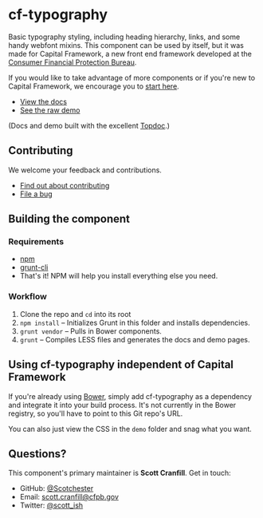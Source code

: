 # cf-typography

Basic typography styling, including heading hierarchy, links, and some handy webfont mixins.
This component can be used by itself, but it was made for Capital Framework, a new front end framework
developed at the [Consumer Financial Protection Bureau](http://cfpb.github.io/).

If you would like to take advantage of more components or if you're new to Capital Framework,
we encourage you to [start here](/cfpb/capital-framework).

- [View the docs](http://cfpb.github.io/cf-typography/docs/)
- [See the raw demo](http://cfpb.github.io/cf-typography/demo/)

(Docs and demo built with the excellent [Topdoc](http://github.com/topcoat/topdoc/).)


## Contributing

We welcome your feedback and contributions.

- [Find out about contributing](/cfpb/cf-typography/blob/master/CONTRIBUTING.md)
- [File a bug](/cfpb/cf-typography/issues/new?body=%23%23%20URL%0D%0D%0D%23%23%20Actual%20Behavior%0D%0D%0D%23%23%20Expected%20Behavior%0D%0D%0D%23%23%20Steps%20to%20Reproduce%0D%0D%0D%23%23%20Screenshot&labels=bug)


## Building the component

### Requirements

- [npm](https://npmjs.org/)
- [grunt-cli](http://gruntjs.com/getting-started)
- That's it! NPM will help you install everything else you need.

### Workflow

1. Clone the repo and `cd` into its root
2. `npm install` – Initializes Grunt in this folder and installs dependencies.
3. `grunt vendor` – Pulls in Bower components.
4. `grunt` – Compiles LESS files and generates the docs and demo pages.


## Using cf-typography independent of Capital Framework

If you're already using [Bower](http://bower.io/), simply add cf-typography as a dependency
and integrate it into your build process.
It's not currently in the Bower registry, so you'll have to point to this Git repo's URL.

You can also just view the CSS in the `demo` folder and snag what you want.


## Questions?

This component's primary maintainer is **Scott Cranfill**. Get in touch:
- GitHub: [@Scotchester](http://github.com/Scotchester)
- Email: scott.cranfill@cfpb.gov
- Twitter: [@scott_ish](http://twitter.com/scott_ish)
